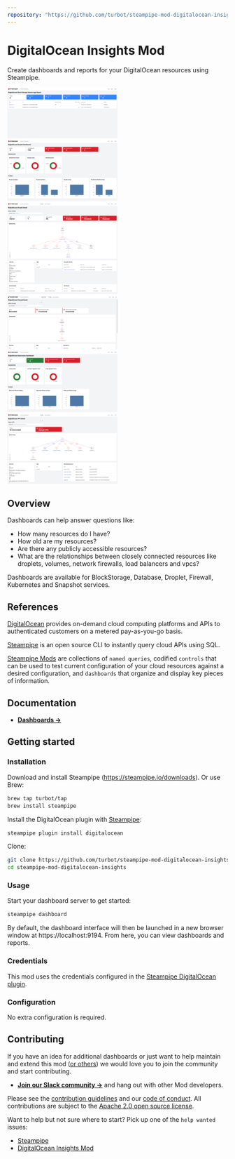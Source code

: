 ```yaml
---
repository: "https://github.com/turbot/steampipe-mod-digitalocean-insights"
---
```


# DigitalOcean Insights Mod

Create dashboards and reports for your DigitalOcean resources using Steampipe.

<img src="https://raw.githubusercontent.com/turbot/steampipe-mod-digitalocean-insights/main/docs/images/digitalocean_blockstorage_volume_age_report.png" width="50%" type="thumbnail"/>
<img src="https://raw.githubusercontent.com/turbot/steampipe-mod-digitalocean-insights/main/docs/images/digitalocean_droplet_dashboard.png" width="50%" type="thumbnail"/>
<img src="https://raw.githubusercontent.com/turbot/steampipe-mod-digitalocean-insights/main/docs/images/digitalocean_droplet_detail.png" width="50%" type="thumbnail"/>
<img src="https://raw.githubusercontent.com/turbot/steampipe-mod-digitalocean-insights/main/docs/images/digitalocean_network_firewall_detail.png" width="50%" type="thumbnail"/>
<img src="https://raw.githubusercontent.com/turbot/steampipe-mod-digitalocean-insights/main/docs/images/digitalocean_kubernetes_dashboard.png" width="50%" type="thumbnail"/>
<img src="https://raw.githubusercontent.com/turbot/steampipe-mod-digitalocean-insights/main/docs/images/digitalocean_vpc_detail.png" width="50%" type="thumbnail"/>

## Overview

Dashboards can help answer questions like:

- How many resources do I have?
- How old are my resources?
- Are there any publicly accessible resources?
- What are the relationships between closely connected resources like droplets, volumes, network firewalls, load balancers and vpcs?

Dashboards are available for BlockStorage, Database, Droplet, Firewall, Kubernetes and Snapshot services.

## References

[DigitalOcean](https://www.digitalocean.com/) provides on-demand cloud computing platforms and APIs to authenticated customers on a metered pay-as-you-go basis.

[Steampipe](https://steampipe.io) is an open source CLI to instantly query cloud APIs using SQL.

[Steampipe Mods](https://steampipe.io/docs/reference/mod-resources#mod) are collections of `named queries`, codified `controls` that can be used to test current configuration of your cloud resources against a desired configuration, and `dashboards` that organize and display key pieces of information.

## Documentation

- **[Dashboards →](https://hub.steampipe.io/mods/turbot/digitalocean_insights/dashboards)**

## Getting started

### Installation

Download and install Steampipe (https://steampipe.io/downloads). Or use Brew:

```sh
brew tap turbot/tap
brew install steampipe
```

Install the DigitalOcean plugin with [Steampipe](https://steampipe.io):

```sh
steampipe plugin install digitalocean
```

Clone:

```sh
git clone https://github.com/turbot/steampipe-mod-digitalocean-insights.git
cd steampipe-mod-digitalocean-insights
```

### Usage

Start your dashboard server to get started:

```sh
steampipe dashboard
```

By default, the dashboard interface will then be launched in a new browser window at https://localhost:9194. From here, you can view dashboards and reports.

### Credentials

This mod uses the credentials configured in the [Steampipe DigitalOcean plugin](https://hub.steampipe.io/plugins/turbot/digitalocean).

### Configuration

No extra configuration is required.

## Contributing

If you have an idea for additional dashboards or just want to help maintain and extend this mod ([or others](https://github.com/topics/steampipe-mod)) we would love you to join the community and start contributing.

- **[Join our Slack community →](https://steampipe.io/community/join)** and hang out with other Mod developers.

Please see the [contribution guidelines](https://github.com/turbot/steampipe/blob/main/CONTRIBUTING.md) and our [code of conduct](https://github.com/turbot/steampipe/blob/main/CODE_OF_CONDUCT.md). All contributions are subject to the [Apache 2.0 open source license](https://github.com/turbot/steampipe-mod-digitalocean-insights/blob/main/LICENSE).

Want to help but not sure where to start? Pick up one of the `help wanted` issues:

- [Steampipe](https://github.com/turbot/steampipe/labels/help%20wanted)
- [DigitalOcean Insights Mod](https://github.com/turbot/steampipe-mod-digitalocean-insights/labels/help%20wanted)

